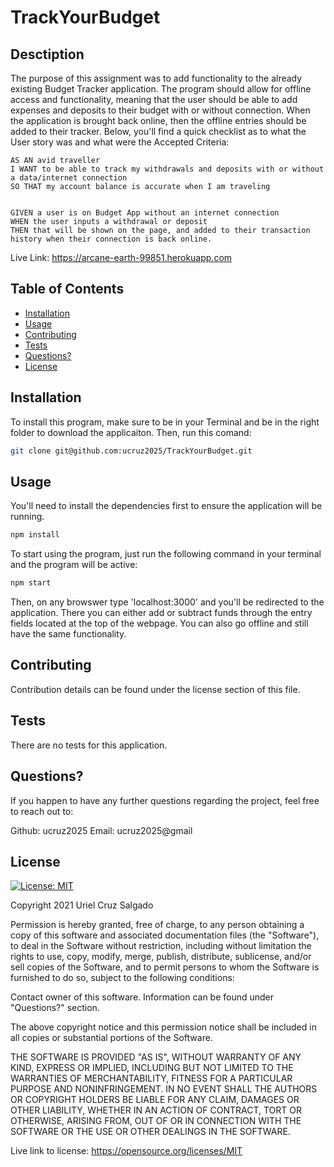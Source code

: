 # TrackYourBudget

## Desctiption
The purpose of this assignment was to add functionality to the already existing Budget Tracker application. The program should allow for offline access and functionality, meaning that the user should be able to add expenses and deposits to their budget with or without connection. When the application is brought back online, then the offline entries should be added to their tracker. Below, you'll find a quick checklist as to what the User story was and what were the Accepted Criteria:

```
AS AN avid traveller
I WANT to be able to track my withdrawals and deposits with or without a data/internet connection
SO THAT my account balance is accurate when I am traveling


GIVEN a user is on Budget App without an internet connection
WHEN the user inputs a withdrawal or deposit
THEN that will be shown on the page, and added to their transaction history when their connection is back online.
```

Live Link: https://arcane-earth-99851.herokuapp.com

## Table of Contents

* [Installation](#installation)
* [Usage](#usage)
* [Contributing](#contributing)
* [Tests](#tests)
* [Questions?](#questions?)
* [License](#license)

## Installation
To install this program, make sure to be in your Terminal and be in the right folder to download the applicaiton. Then, run this comand:
```bash
git clone git@github.com:ucruz2025/TrackYourBudget.git
```

## Usage
You'll need to install the dependencies first to ensure the application will be running.
```bash
npm install
```

To start using the program, just run the following command in your terminal and the program will be active:
```bash
npm start
```

Then, on any browswer type 'localhost:3000' and you'll be redirected to the application. There you can either add or subtract funds through the entry fields located at the top of the webpage. You can also go offline and still have the same functionality.

## Contributing
Contribution details can be found under the license section of this file.

## Tests
There are no tests for this application.

## Questions?
If you happen to have any further questions regarding the project, feel free to reach out to:

Github: ucruz2025
Email: ucruz2025@gmail

## License

[![License: MIT](https://img.shields.io/badge/License-MIT-yellow.svg)](https://opensource.org/licenses/MIT)
  
Copyright 2021 Uriel Cruz Salgado

  Permission is hereby granted, free of charge, to any person obtaining a copy 
  of this software and associated documentation files (the "Software"), to deal 
  in the Software without restriction, including without limitation the rights 
  to use, copy, modify, merge, publish, distribute, sublicense, and/or sell 
  copies of the Software, and to permit persons to whom the Software is furnished 
  to do so, subject to the following conditions:

  Contact owner of this software. Information can be found under "Questions?" section.
      
  The above copyright notice and this permission notice shall be included in 
  all copies or substantial portions of the Software.
      
  THE SOFTWARE IS PROVIDED "AS IS", WITHOUT WARRANTY OF ANY KIND, 
  EXPRESS OR IMPLIED, INCLUDING BUT NOT LIMITED TO THE WARRANTIES OF MERCHANTABILITY, 
  FITNESS FOR A PARTICULAR PURPOSE AND NONINFRINGEMENT. IN NO EVENT SHALL THE 
  AUTHORS OR COPYRIGHT HOLDERS BE LIABLE FOR ANY CLAIM, DAMAGES OR OTHER LIABILITY, 
  WHETHER IN AN ACTION OF CONTRACT, TORT OR OTHERWISE, ARISING FROM, OUT OF OR IN 
  CONNECTION WITH THE SOFTWARE OR THE USE OR OTHER DEALINGS IN THE SOFTWARE.
      
  Live link to license: https://opensource.org/licenses/MIT
